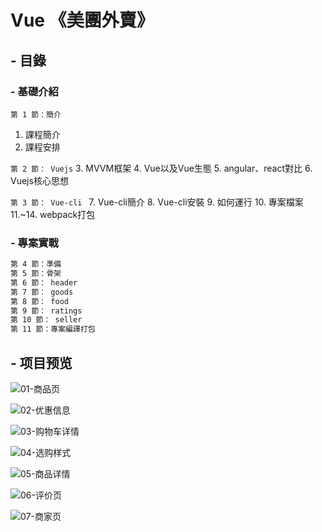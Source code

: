 # Vue 《美團外賣》

## - 目錄
### - 基礎介紹
`第 1 節：簡介`
1. 課程簡介
2. 課程安排

`第 2 節： Vuejs`
3. MVVM框架
4. Vue以及Vue生態
5. angular、react對比
6. Vuejs核心思想

`第 3 節： Vue-cli `
7. Vue-cli簡介
8. Vue-cli安裝
9. 如何運行
10. 專案檔案
11.~14. webpack打包

### - 專案實戰
```bash
第 4 節：準備
第 5 節：骨架
第 6 節： header
第 7 節： goods
第 8 節： food
第 9 節： ratings
第 10 節： seller
第 11 節：專案編譯打包
```


## - 项目预览
![01-商品页](http://bluezyz.com/usr/uploads/2019/10/587669134.png)

![02-优惠信息](http://bluezyz.com/usr/uploads/2019/10/2344939518.png)

![03-购物车详情](http://bluezyz.com/usr/uploads/2019/10/104203074.png)

![04-选购样式](http://bluezyz.com/usr/uploads/2019/10/3358058103.png)

![05-商品详情](http://bluezyz.com/usr/uploads/2019/10/2664403843.png)

![06-评价页](http://bluezyz.com/usr/uploads/2019/10/1336476675.png)

![07-商家页](http://bluezyz.com/usr/uploads/2019/10/656186445.png)

